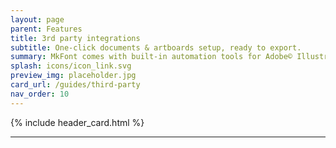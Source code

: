 ```yaml
---
layout: page
parent: Features
title: 3rd party integrations
subtitle: One-click documents & artboards setup, ready to export.
summary: MkFont comes with built-in automation tools for Adobe© Illustrator, for an even smoother workflow. Finger crossed more tools gets that kind of support soon!
splash: icons/icon_link.svg
preview_img: placeholder.jpg
card_url: /guides/third-party
nav_order: 10
---
```


{% include header_card.html %}

---